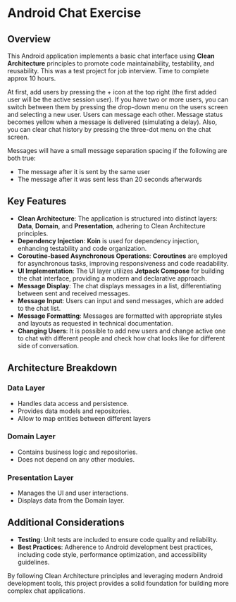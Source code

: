 # Android Chat Exercise

## Overview
This Android application implements a basic chat interface using **Clean Architecture** principles to promote code maintainability, testability, and reusability.
This was a test project for job interview. Time to complete approx 10 hours.

At first, add users by pressing the + icon at the top right (the first added user will be the active session user).
If you have two or more users, you can switch between them by pressing the drop-down menu on the users screen and selecting a new user.
Users can message each other. Message status becomes yellow when a message is delivered (simulating a delay).
Also, you can clear chat history by pressing the three-dot menu on the chat screen.

Messages will have a small message separation spacing if the following are both true:
- The message after it is sent by the same user
- The message after it was sent less than 20 seconds afterwards

## Key Features
- **Clean Architecture**: The application is structured into distinct layers: **Data**, **Domain**, and **Presentation**, adhering to Clean Architecture principles.
- **Dependency Injection**: **Koin** is used for dependency injection, enhancing testability and code organization.
- **Coroutine-based Asynchronous Operations**: **Coroutines** are employed for asynchronous tasks, improving responsiveness and code readability.
- **UI Implementation**: The UI layer utilizes **Jetpack Compose** for building the chat interface, providing a modern and declarative approach.
- **Message Display**: The chat displays messages in a list, differentiating between sent and received messages.
- **Message Input**: Users can input and send messages, which are added to the chat list.
- **Message Formatting**: Messages are formatted with appropriate styles and layouts as requested in technical documentation.
- **Changing Users**: It is possible to add new users and change active one to chat with different people and check how chat looks like for different side of conversation.

## Architecture Breakdown

### Data Layer
- Handles data access and persistence.
- Provides data models and repositories.
- Allow to map entities between different layers

### Domain Layer
- Contains business logic and repositories.
- Does not depend on any other modules.

### Presentation Layer
- Manages the UI and user interactions.
- Displays data from the Domain layer.

## Additional Considerations
- **Testing**: Unit tests are included to ensure code quality and reliability.
- **Best Practices**: Adherence to Android development best practices, including code style, performance optimization, and accessibility guidelines.

By following Clean Architecture principles and leveraging modern Android development tools, this project provides a solid foundation for building more complex chat applications.
